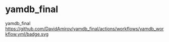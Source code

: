 # yamdb_final
yamdb_final
https://github.com/DavidAmirov/yamdb_final/actions/workflows/yamdb_workflow.yml/badge.svg